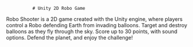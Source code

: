               # Unity 2D Robo Game


Robo Shooter is a 2D game created with the Unity engine,
where players control a Robo defending Earth from invading balloons. 
Target and destroy balloons as they fly through the sky. 
Score up to 30 points, with sound options. Defend the planet, 
and enjoy the challenge!
